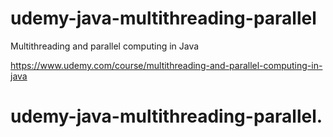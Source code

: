 # udemy-java-multithreading-parallel
Multithreading and parallel computing in Java

https://www.udemy.com/course/multithreading-and-parallel-computing-in-java
# udemy-java-multithreading-parallel.
